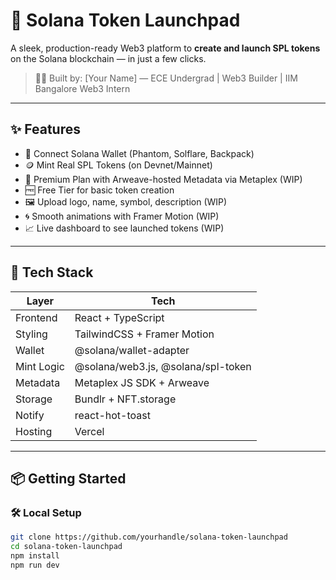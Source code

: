 # 🚀 Solana Token Launchpad

A sleek, production-ready Web3 platform to **create and launch SPL tokens** on the Solana blockchain — in just a few clicks.

> 👨‍💻 Built by: [Your Name] — ECE Undergrad | Web3 Builder  | IIM Bangalore Web3 Intern

---

## ✨ Features

- 🔐 Connect Solana Wallet (Phantom, Solflare, Backpack)
- 🪙 Mint Real SPL Tokens (on Devnet/Mainnet)
- 🧠 Premium Plan with Arweave-hosted Metadata via Metaplex (WIP)
- 🆓 Free Tier for basic token creation
- 🖼 Upload logo, name, symbol, description (WIP)
- 🌀 Smooth animations with Framer Motion (WIP)
- 📈 Live dashboard to see launched tokens (WIP)


---

## 🔧 Tech Stack

| Layer       | Tech                          |
|-------------|-------------------------------|
| Frontend    | React + TypeScript            |
| Styling     | TailwindCSS + Framer Motion   |
| Wallet      | @solana/wallet-adapter        |
| Mint Logic  | @solana/web3.js, @solana/spl-token |
| Metadata    | Metaplex JS SDK + Arweave     |
| Storage     | Bundlr + NFT.storage          |
| Notify      | react-hot-toast               |
| Hosting     | Vercel                        |

---



## 📦 Getting Started

### 🛠 Local Setup

```bash
git clone https://github.com/yourhandle/solana-token-launchpad
cd solana-token-launchpad
npm install
npm run dev

